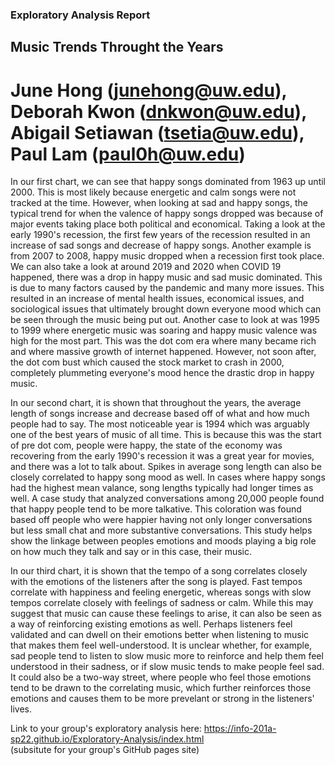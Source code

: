### Exploratory Analysis Report


## Music Trends Throught the Years
# June Hong (junehong@uw.edu), Deborah Kwon (dnkwon@uw.edu), Abigail Setiawan (tsetia@uw.edu), Paul Lam (paul0h@uw.edu)

In our first chart, we can see that happy songs dominated from 1963 up until 2000. This is most likely because energetic and calm songs were not tracked at the time. However, when looking at sad and happy songs, the typical trend for when the valence of happy songs dropped was because of major events taking place both political and economical. Taking a look at the early 1990's recession, the first few years of the recession resulted in an increase of sad songs and decrease of happy songs. Another example is from 2007 to 2008, happy music dropped when a recession first took place. We can also take a look at around 2019 and 2020 when COVID 19 happened, there was a drop in happy music and sad music dominated. This is due to many factors caused by the pandemic and many more issues. This resulted in an increase of mental health issues, economical issues, and sociological issues that ultimately brought down everyone mood which can be seen through the music being put out. Another case to look at was 1995 to 1999 where energetic music was soaring and happy music valence was high for the most part. This was the dot com era where many became rich and where massive growth of internet happened. However, not soon after, the dot com bust which caused the stock market to crash in 2000, completely plummeting everyone's mood hence the drastic drop in happy music. 

In our second chart, it is shown that throughout the years, the average length of songs increase and decrease based off of what and how much people had to say. The most noticeable year is 1994 which was arguably one of the best years of music of all time. This is because this was the start of pre dot com, people were happy, the state of the economy was recovering from the early 1990's recession it was a great year for movies, and there was a lot to talk about. Spikes in average song length can also be closely correlated to happy song mood as well. In cases where happy songs had the highest mean valance, song lengths typically had longer times as well. A case study that analyzed conversations among 20,000 people found that happy people tend to be more talkative. This coloration was found based off people who were happier having not only longer conversations but less small chat and more substantive conversations. This study helps show the linkage between peoples emotions and moods playing a big role on how much they talk and say or in this case, their music. 

In our third chart, it is shown that the tempo of a song correlates closely with the emotions of the listeners after the song is played. Fast tempos correlate with happiness and feeling energetic, whereas songs with slow tempos correlate closely with feelings of sadness or calm. While this may suggest that music can cause these feelings to arise, it can also be seen as a way of reinforcing existing emotions as well. Perhaps listeners feel validated and can dwell on their emotions better when listening to music that makes them feel well-understood. It is unclear whether, for example, sad people tend to listen to slow music more to reinforce and help them feel understood in their sadness, or if slow music tends to make people feel sad. It could also be a two-way street, where people who feel those emotions tend to be drawn to the correlating music, which further reinforces those emotions and causes them to be more prevelant or strong in the listeners' lives.

Link to your group's exploratory analysis here: https://info-201a-sp22.github.io/Exploratory-Analysis/index.html   
(subsitute for your group's GitHub pages site)

